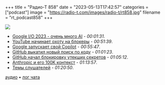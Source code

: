 +++
title = "Радио-Т 858"
date = "2023-05-13T17:42:57"
categories = ["podcast"]
image = "https://radio-t.com/images/radio-t/rt858.jpg"
filename = "rt_podcast858"
+++

![](https://radio-t.com/images/radio-t/rt858.jpg)

- [Google I/O 2023 - очень много AI](https://techcrunch.com/2023/05/10/heres-everything-google-has-announced-at-i-o-so-far/) - *00:01:31*.
- [YouTube начинает охоту на блокеры](https://www.bleepingcomputer.com/news/technology/youtube-tests-blocking-videos-unless-you-disable-ad-blockers/) - *00:51:39*.
- [Google запускает свой Copilot](https://techcrunch.com/2023/05/10/google-launches-a-github-copilot-competitor/) - *00:55:47*.
- [GitHub выкатил новый поиск по коду](https://www.theregister.com/2023/05/09/blackbird_github_search/) - *01:01:23*.
- [GitHub начал блокировку утекших секретов](https://www.bleepingcomputer.com/news/security/github-now-auto-blocks-token-and-api-key-leaks-for-all-repos/amp/) - *01:05:12*.
- [Anthropic и его 100K контекст](https://www.anthropic.com/index/100k-context-windows) - *01:13:57*.
- [Темы слушателей](https://radio-t.com/p/2023/05/09/prep-858/) - *01:20:50*.

[аудио](https://cdn.radio-t.com/rt_podcast858.mp3) • [лог чата](https://chat.radio-t.com/logs/radio-t-858.html)
<audio src="https://cdn.radio-t.com/rt_podcast858.mp3" preload="none"></audio>
